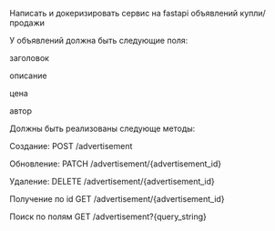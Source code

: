 Написать и докеризировать сервис на fastapi объявлений купли/продажи

У объявлений должна быть следующие поля:

заголовок

описание

цена

автор

Должны быть реализованы следующе методы:

Создание: POST /advertisement 

Обновление: PATCH /advertisement/{advertisement_id}

Удаление: DELETE /advertisement/{advertisement_id}

Получение по id GET  /advertisement/{advertisement_id}

Поиск по полям GET /advertisement?{query_string}

